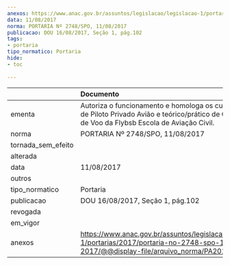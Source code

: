 ```yaml
---
anexos: https://www.anac.gov.br/assuntos/legislacao/legislacao-1/portarias/2017/portaria-no-2748-spo-11-08-2017/@@display-file/arquivo_norma/PA2017-2748.pdf
data: 11/08/2017
norma: PORTARIA Nº 2748/SPO, 11/08/2017
publicacao: DOU 16/08/2017, Seção 1, pág.102
tags:
- portaria
tipo_normatico: Portaria
hide: 
- toc 
 
---
```


|                    | Documento                                                                                                                                               |
|:-------------------|:--------------------------------------------------------------------------------------------------------------------------------------------------------|
| ementa             | Autoriza o funcionamento e homologa os cursos teórico de Piloto Privado Avião e teórico/prático de Comissário de Voo da Flybsb Escola de Aviação Civil. |
| norma              | PORTARIA Nº 2748/SPO, 11/08/2017                                                                                                                        |
| tornada_sem_efeito |                                                                                                                                                         |
| alterada           |                                                                                                                                                         |
| data               | 11/08/2017                                                                                                                                              |
| outros             |                                                                                                                                                         |
| tipo_normatico     | Portaria                                                                                                                                                |
| publicacao         | DOU 16/08/2017, Seção 1, pág.102                                                                                                                        |
| revogada           |                                                                                                                                                         |
| em_vigor           |                                                                                                                                                         |
| anexos             | https://www.anac.gov.br/assuntos/legislacao/legislacao-1/portarias/2017/portaria-no-2748-spo-11-08-2017/@@display-file/arquivo_norma/PA2017-2748.pdf    |